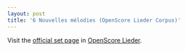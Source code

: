 ```yaml
---
layout: post
title: '6 Nouvelles mélodies (OpenScore Lieder Corpus)'
---
```


Visit the [official set page] in [OpenScore Lieder].

[official set page]: https://musescore.com/openscore-lieder-corpus/sets/5107148
[OpenScore Lieder]: https://musescore.com/openscore-lieder-corpus

